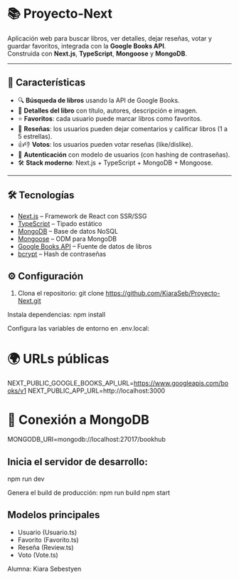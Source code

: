 # 📚 Proyecto-Next

Aplicación web para buscar libros, ver detalles, dejar reseñas, votar y guardar favoritos, integrada con la **Google Books API**.  
Construida con **Next.js**, **TypeScript**, **Mongoose** y **MongoDB**.

---

## 🚀 Características

- 🔍 **Búsqueda de libros** usando la API de Google Books.
- 📖 **Detalles del libro** con título, autores, descripción e imagen.
- ⭐ **Favoritos**: cada usuario puede marcar libros como favoritos.
- 📝 **Reseñas**: los usuarios pueden dejar comentarios y calificar libros (1 a 5 estrellas).
- 👍👎 **Votos**: los usuarios pueden votar reseñas (like/dislike).
- 👤 **Autenticación** con modelo de usuarios (con hashing de contraseñas).
- 🛠 **Stack moderno**: Next.js + TypeScript + MongoDB + Mongoose.

---

## 🛠 Tecnologías

- [Next.js](https://nextjs.org/) – Framework de React con SSR/SSG
- [TypeScript](https://www.typescriptlang.org/) – Tipado estático
- [MongoDB](https://www.mongodb.com/) – Base de datos NoSQL
- [Mongoose](https://mongoosejs.com/) – ODM para MongoDB
- [Google Books API](https://developers.google.com/books) – Fuente de datos de libros
- [bcrypt](https://www.npmjs.com/package/bcrypt) – Hash de contraseñas

## ⚙️ Configuración

1. Clona el repositorio:
   git clone https://github.com/KiaraSeb/Proyecto-Next.git

Instala dependencias:
npm install

Configura las variables de entorno en .env.local:
# 🌍 URLs públicas
NEXT_PUBLIC_GOOGLE_BOOKS_API_URL=https://www.googleapis.com/books/v1
NEXT_PUBLIC_APP_URL=http://localhost:3000

# 🔐 Conexión a MongoDB
MONGODB_URI=mongodb://localhost:27017/bookhub

## Inicia el servidor de desarrollo:
npm run dev

Genera el build de producción:
npm run build
npm start

## Modelos principales

- Usuario (Usuario.ts)
- Favorito (Favorito.ts)
- Reseña (Review.ts)
- Voto (Vote.ts)


Alumna: Kiara Sebestyen